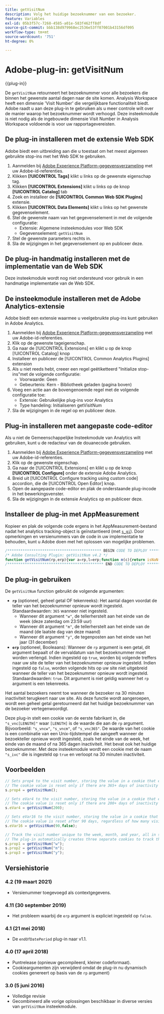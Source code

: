 ```yaml
---
title: getVisitNum
description: Volg het huidige bezoeknummer van een bezoeker.
feature: Variables
exl-id: 05b3f57c-7268-4585-a01e-583f462ff8df
source-git-commit: bbb138d979968ec2536e53ff07001b43156df095
workflow-type: tm+mt
source-wordcount: '751'
ht-degree: 0%

---
```


# Adobe-plug-in: getVisitNum

{{plug-in}}

De `getVisitNum` retourneert het bezoeknummer voor alle bezoekers die binnen het gewenste aantal dagen naar de site komen. Analysis Workspace heeft een dimensie &#39;Visit Number&#39; die vergelijkbare functionaliteit biedt. Adobe raadt u aan deze plug-in te gebruiken als u meer controle wilt over de manier waarop het bezoeknummer wordt verhoogd. Deze insteekmodule is niet nodig als de ingebouwde dimensie Visit Number in Analysis Workspace voldoende is voor uw rapportagevereisten.

## De plug-in installeren met de extensie Web SDK

Adobe biedt een uitbreiding aan die u toestaat om het meest algemeen gebruikte stop-ins met het Web SDK te gebruiken.

1. Aanmelden bij [Adobe Experience Platform-gegevensverzameling](https://experience.adobe.com/data-collection) met uw Adobe-id-referenties.
1. Klikken **[!UICONTROL Tags]** klikt u links op de gewenste eigenschap tag.
1. Klikken **[!UICONTROL Extensions]** klikt u links op de knop **[!UICONTROL Catalog]** tab
1. Zoek en installeer de **[!UICONTROL Common Web SDK Plugins]** extensie.
1. Klikken **[!UICONTROL Data Elements]** klikt u links op het gewenste gegevenselement.
1. Stel de gewenste naam van het gegevenselement in met de volgende configuratie:
   * Extensie: Algemene insteekmodules voor Web SDK
   * Gegevenselement: `getVisitNum`
1. Stel de gewenste parameters rechts in.
1. Sla de wijzigingen in het gegevenselement op en publiceer deze.

## De plug-in handmatig installeren met de implementatie van de Web SDK

Deze insteekmodule wordt nog niet ondersteund voor gebruik in een handmatige implementatie van de Web SDK.

## De insteekmodule installeren met de Adobe Analytics-extensie

Adobe biedt een extensie waarmee u veelgebruikte plug-ins kunt gebruiken in Adobe Analytics.

1. Aanmelden bij [Adobe Experience Platform-gegevensverzameling](https://experience.adobe.com/data-collection) met uw Adobe-id-referenties.
1. Klik op de gewenste tageigenschap.
1. Ga naar de [!UICONTROL Extensions] en klikt u op de knop [!UICONTROL Catalog] knop
1. Installeer en publiceer de [!UICONTROL Common Analytics Plugins] extension
1. Als u niet reeds hebt, creeer een regel geëtiketteerd &quot;Initialize stop-ins&quot;met de volgende configuratie:
   * Voorwaarde: Geen
   * Gebeurtenis: Kern - Bibliotheek geladen (pagina boven)
1. Voeg een actie aan de bovengenoemde regel met de volgende configuratie toe:
   * Extensie: Gebruikelijke plug-ins voor Analytics
   * Type handeling: Initialiseren getVisitNum
1. Sla de wijzigingen in de regel op en publiceer deze.

## Plug-in installeren met aangepaste code-editor

Als u niet de Gemeenschappelijke Insteekmodule van Analytics wilt gebruiken, kunt u de redacteur van de douanecode gebruiken.

1. Aanmelden bij [Adobe Experience Platform-gegevensverzameling](https://experience.adobe.com/data-collection) met uw Adobe-id-referenties.
1. Klik op de gewenste eigenschap.
1. Ga naar de [!UICONTROL Extensions] en klikt u op de knop **[!UICONTROL Configure]** onder de extensie Adobe Analytics.
1. Breid uit [!UICONTROL Configure tracking using custom code] accordion, die de [!UICONTROL Open Editor] knop.
1. Open de aangepaste code-editor en plak de onderstaande plug-incode in het bewerkingsvenster.
1. Sla de wijzigingen in de extensie Analytics op en publiceer deze.

## Installeer de plug-in met AppMeasurement

Kopieer en plak de volgende code ergens in het AppMeasurement-bestand nadat het analytics tracking-object is geïnstantieerd (met [`s_gi`](../functions/s-gi.md)). Door opmerkingen en versienummers van de code in uw implementatie te behouden, kunt u Adobe doen met het oplossen van mogelijke problemen.

```js
/******************************************* BEGIN CODE TO DEPLOY *******************************************/
/* Adobe Consulting Plugin: getVisitNum v4.2 */
function getVisitNum(rp,erp){var a=rp,l=erp;function m(c){return isNaN(c)?!1:(parseFloat(c)|0)===parseFloat(c)}function n(c){var b=new Date,e=isNaN(c)?0:Math.floor(c);b.setHours(23);b.setMinutes(59);b.setSeconds(59);"w"===c&&(e=6-b.getDay());if("m"===c){e=b.getMonth()+1;var a=b.getFullYear();e=(new Date(a?a:1970,e?e:1,0)).getDate()-b.getDate()}b.setDate(b.getDate()+e);"y"===c&&(b.setMonth(11),b.setDate(31));return b}if("-v"===a)return{plugin:"getVisitNum",version:"4.2"};var f=function(){if("undefined"!==typeof window.s_c_il)for(var c=0,b;c<window.s_c_il.length;c++)if(b=window.s_c_il[c],b._c&&"s_c"===b._c)return b}();"undefined"!==typeof f&&(f.contextData.getVisitNum="4.2");window.cookieWrite=window.cookieWrite||function(c,b,e){if("string"===typeof c){var a=window.location.hostname,d=window.location.hostname.split(".").length-1;if(a&&!/^[0-9.]+$/.test(a)){d=2<d?d:2;var h=a.lastIndexOf(".");if(0<=h){for(;0<=h&&1<d;)h=a.lastIndexOf(".",h-1),d--;h=0<h?a.substring(h):a}}g=h;b="undefined"!==typeof b?""+b:"";if(e||""===b)if(""===b&&(e=-60),"number"===typeof e){var f=new Date;f.setTime(f.getTime()+6E4*e)}else f=e;return c&&(document.cookie=encodeURIComponent(c)+"="+encodeURIComponent(b)+"; path=/;"+(e?" expires="+f.toUTCString()+";":"")+(g?" domain="+g+";":""),"undefined"!==typeof window.cookieRead)?window.cookieRead(c)===b:!1}};window.cookieRead=window.cookieRead||function(c){if("string"===typeof c)c=encodeURIComponent(c);else return"";var b=" "+document.cookie,a=b.indexOf(" "+c+"="),d=0>a?a:b.indexOf(";",a);return(c=0>a?"":decodeURIComponent(b.substring(a+2+c.length,0>d?b.length:d)))?c:""};a=a?a:365;l="undefined"!==typeof l?!!l:m(a)?!0:!1;var p=(new Date).getTime();f=n(a);if(window.cookieRead("s_vnc"+a))var d=window.cookieRead("s_vnc"+a).split("&vn="),k=d[1];if(window.cookieRead("s_ivc"))return k?(window.cookieWrite("s_ivc",!0,30),k):"unknown visit number";if("undefined"!==typeof k)return k++,d=l&&m(a)?p+864E5*a:d[0],f.setTime(d),window.cookieWrite("s_vnc"+a,d+"&vn="+k,f),window.cookieWrite("s_ivc",!0,30),k;d=m(a)?p+864E5*a:n(a).getTime();window.cookieWrite("s_vnc"+a,d+"&vn=1",f);window.cookieWrite("s_ivc",!0,30);return"1"};
/******************************************** END CODE TO DEPLOY ********************************************/
```

## De plug-in gebruiken

De `getVisitNum` function gebruikt de volgende argumenten:

* **`rp`** (optioneel, geheel getal OF tekenreeks): Het aantal dagen voordat de teller van het bezoeknummer opnieuw wordt ingesteld.  Standaardwaarden: `365` wanneer niet ingesteld.
   * Wanneer dit argument `"w"`, de tellerherstelt aan het einde van de week (deze zaterdag om 23:59 uur)
   * Wanneer dit argument `"m"`, de tellerherstelt aan het einde van de maand (de laatste dag van deze maand)
   * Wanneer dit argument `"y"`, de tegenposten aan het einde van het jaar (31 december)
* **`erp`** (optioneel, Booleaans): Wanneer de `rp` argument is een getal, dit argument bepaalt of de vervaldatum van het bezoeknummer moet worden verlengd. Indien ingesteld op `true`, worden bij volgende treffers naar uw site de teller van het bezoeknummer opnieuw ingesteld. Indien ingesteld op `false`, worden volgende hits op uw site niet uitgebreid wanneer de teller van het bezoeknummer opnieuw wordt ingesteld. Standaardwaarden: `true`. Dit argument is niet geldig wanneer het `rp` argument is een tekenreeks.

Het aantal bezoekers neemt toe wanneer de bezoeker na 30 minuten inactiviteit terugkeert naar uw site. Als deze functie wordt aangeroepen, wordt een geheel getal geretourneerd dat het huidige bezoeknummer van de bezoeker vertegenwoordigt.

Deze plug-in stelt een cookie van de eerste fabrikant in, die `"s_vnc[LENGTH]"` waar `[LENGTH]` is de waarde die aan de `rp` argument. Bijvoorbeeld: `"s_vncw"`, `"s_vncm"`, of `"s_vnc365"`. De waarde van het cookie is een combinatie van een Unix-tijdstempel die aangeeft wanneer de bezoekteller opnieuw wordt ingesteld, zoals het einde van de week, het einde van de maand of na 365 dagen inactiviteit. Het bevat ook het huidige bezoeknummer. Met deze insteekmodule wordt een cookie met de naam `"s_ivc"` die is ingesteld op `true` en verloopt na 30 minuten inactiviteit.

## Voorbeelden

```js
// Sets prop4 to the visit number, storing the value in a cookie that expires in 365 days
// The cookie value is reset only if there are 365+ days of inactivity or the visitor clears their cookies.
s.prop4 = getVisitNum();

// Sets eVar4 to the visit number, storing the value in a cookie that expires in 200 days
// The cookie value is reset only if there are 200+ days of inactivity or the visitor clears their cookies.
s.eVar4 = getVisitNum(200);

// Sets eVar16 to the visit number, storing the value in a cookie that expires in 90 days.
// The cookie value is reset after 90 days, regardless of how many visits that happen in those 90 days.
s.eVar16 = getVisitNum(90,false);

// Track the visit number unique to the week, month, and year, all in separate variables
// The plug-in automatically creates three separate cookies to track these values
s.prop1 = getVisitNum("w");
s.prop2 = getVisitNum("m");
s.prop3 = getVisitNum("y");
```

## Versiehistorie

### 4.2 (19 maart 2021)

* Versienummer toegevoegd als contextgegevens.

### 4.11 (30 september 2019)

* Het probleem waarbij de `erp` argument is expliciet ingesteld op `false`.

### 4.1 (21 mei 2018)

* De `endOfDatePeriod` plug-in naar v1.1.

### 4.0 (17 april 2018)

* Puntrelease (opnieuw gecompileerd, kleiner codeformaat).
* Cookieargumenten zijn verwijderd omdat de plug-in nu dynamisch cookies genereert op basis van de `rp` argument)

### 3.0 (5 juni 2016)

* Volledige revisie
* Gecombineerd alle vorige oplossingen beschikbaar in diverse versies van `getVisitNum` insteekmodule.
